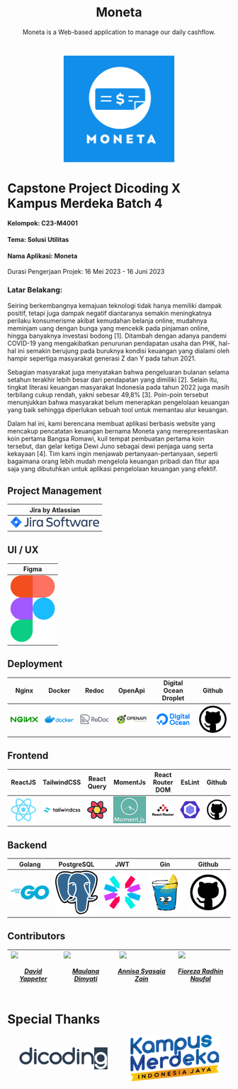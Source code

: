 
<h1 align="center">Moneta</h1>
<p align="center">Moneta is a Web-based application to manage our daily cashflow.</p>

<br />
<p align="center">
    <img width="250" style="border-radius:margin: 0 auto;" src="../assets/moneta-full.svg">
</p>

# Capstone Project Dicoding X Kampus Merdeka Batch 4

<h4> Kelompok: C23-M4001 </h4>
<h4> Tema: Solusi Utilitas </h4>
<h4> Nama Aplikasi: Moneta </h4>
<p> Durasi Pengerjaan Projek: 16 Mei 2023 - 16 Juni 2023 </p>

### Latar Belakang:
Seiring berkembangnya kemajuan teknologi tidak hanya memiliki dampak positif, tetapi juga dampak negatif diantaranya semakin meningkatnya perilaku konsumerisme akibat kemudahan belanja online, mudahnya meminjam uang dengan bunga yang mencekik pada pinjaman online, hingga banyaknya investasi bodong [1]. Ditambah dengan adanya pandemi COVID-19 yang mengakibatkan penurunan pendapatan usaha dan PHK, hal-hal ini semakin berujung pada buruknya kondisi keuangan yang dialami oleh hampir sepertiga masyarakat generasi Z dan Y pada tahun 2021. 

Sebagian masyarakat juga menyatakan bahwa pengeluaran bulanan selama setahun terakhir lebih besar dari pendapatan yang dimiliki [2]. Selain itu, tingkat literasi keuangan masyarakat Indonesia pada tahun 2022 juga masih terbilang cukup rendah, yakni sebesar 49,8% [3]. Poin-poin tersebut menunjukkan bahwa masyarakat belum menerapkan pengelolaan keuangan yang baik sehingga diperlukan sebuah tool untuk memantau alur keuangan. 

Dalam hal ini, kami berencana membuat aplikasi berbasis website yang mencakup pencatatan keuangan bernama Moneta yang merepresentasikan koin pertama Bangsa Romawi, kuil tempat pembuatan pertama koin tersebut, dan gelar ketiga Dewi Juno sebagai dewi penjaga uang serta kekayaan [4]. Tim kami ingin menjawab pertanyaan-pertanyaan, seperti bagaimana orang lebih mudah mengelola keuangan pribadi dan fitur apa saja yang dibutuhkan untuk aplikasi pengelolaan keuangan yang efektif.



## Project Management
| Jira by Atlassian |
| --- |
| <a href="https://jira.atlassian.com"><img width="200" src="./profile/assets/jira.png" /></a> |

## UI / UX
| Figma |
| --- |
| <a href="https://figma.com"><img width="100" src="../assets/figma.svg" /></a> |


## Deployment
| Nginx | Docker | Redoc | OpenApi | Digital Ocean Droplet | Github |
| --- | --- | --- | --- | --- | --- |
| <a href="https://nginx.com"><img width="100" src="../assets/nginx.png" /></a> | <a href="https://docker.com"><img width="100" src="../assets/docker.png" /></a> | <a href="https://redocly.com"><img width="100" src="../assets/redoc.png" /></a> | <a href="https://www.openapis.org/"><img width="100" src="../assets/openapi.png" /></a> | <a href="https://digitalocean.com"><img width="100" src="../assets/digital_ocean.png" /></a> | <a href="https://github.com"><img width="100" src="../assets/github.png" /></a> |


## Frontend
| ReactJS | TailwindCSS | React Query | MomentJs | React Router DOM | EsLint | Github |
| --- | --- | --- | --- | --- | --- | --- |  
| <a href="https://react.dev"><img width="100" src="../assets/react.png" /></a> | <a href="https://tailwindcss.com"><img width="100" src="../assets/tailwindcss.png" /></a> | <a href="https://tanstack.com/query/latest"><img width="100" src="../assets/react_query.png" /></a> | <a href="https://momentjs.com"><img width="100" src="../assets/moment.png" /></a> | <a href="https://reactrouter.com"><img width="100" src="../assets/react_router_dom.png" /></a> | <a href="https://eslint.org/"><img width="100" src="../assets/eslint.png" /></a> | <a href="https://github.com"><img width="100" src="../assets/github.png" /></a> |


## Backend
| Golang | PostgreSQL | JWT | Gin | Github |
| --- | --- | --- | --- | --- |
| <a href="https://go.dev"><img width="100" src="../assets/go.png" /></a> | <a href="https://www.postgresql.org"><img width="100" src="../assets/postgresql.png" /></a> | <a href="https://jwt.io"><img width="100" src="../assets/jwt.svg" /></a> | <a href="https://gin-gonic.com"><img width="100" src="../assets/gin.png" /></a> | <a href="https://github.com"><img width="100" src="../assets/github.png" /></a> |


## Contributors
| <div style="display: flex; flex-direction: column; align-items: center"> <img width="100" src="https://github.com/david-yappeter.png" /> <h5> <a href="https://github.com/david-yappeter"> David Yappeter </a></h5> </div> | <div style="display: flex; flex-direction: column; align-items: center"> <img width="100" src="https://github.com/dimyatimaulana.png" /><h5><a href="https://github.com/dimyatimaulana">Maulana Dimyati</a></h5></div> | <div style="display: flex; flex-direction: column; align-items: center"> <img width="100" src="https://github.com/asyasqiaz.png" /><h5><a href="https://github.com/asyasqiaz">Annisa Syasqia Zain</a></h5></div> | <div style="display: flex; flex-direction: column; align-items: center"><img width="100" src="https://github.com/fiorezarn1902.png" /><h5><a href="https://github.com/fiorezarn1902">Fioreza Radhin Naufal</a></h5></div> |
| --- | --- | --- | --- |


# Special Thanks
<div style="display: flex; justify-content: space-around; align-items: center">
<a href="https://dicoding.com">
    <img width="200" src="../assets/dicoding.png" />
</a>
<a href="https://kampusmerdeka.kemdikbud.go.id">
    <img width="200" src="../assets/kampus_merdeka.png" />
</a>
</div>

